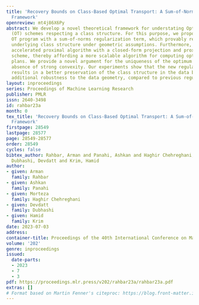 ```yaml
---
title: 'Recovery Bounds on Class-Based Optimal Transport: A Sum-of-Norms Regularization
  Framework'
openreview: mt4j86X6Py
abstract: We develop a novel theoretical framework for understating Optimal Transport
  (OT) schemes respecting a class structure. For this purpose, we propose a convex
  OT program with a sum-of-norms regularization term, which provably recovers the
  underlying class structure under geometric assumptions. Furthermore, we derive an
  accelerated proximal algorithm with a closed-form projection and proximal operator
  scheme, thereby affording a more scalable algorithm for computing optimal transport
  plans. We provide a novel argument for the uniqueness of the optimum even in the
  absence of strong convexity. Our experiments show that the new regularizer not only
  results in a better preservation of the class structure in the data but also yields
  additional robustness to the data geometry, compared to previous regularizers.
layout: inproceedings
series: Proceedings of Machine Learning Research
publisher: PMLR
issn: 2640-3498
id: rahbar23a
month: 0
tex_title: 'Recovery Bounds on Class-Based Optimal Transport: A Sum-of-Norms Regularization
  Framework'
firstpage: 28549
lastpage: 28577
page: 28549-28577
order: 28549
cycles: false
bibtex_author: Rahbar, Arman and Panahi, Ashkan and Haghir Chehreghani, Morteza and
  Dubhashi, Devdatt and Krim, Hamid
author:
- given: Arman
  family: Rahbar
- given: Ashkan
  family: Panahi
- given: Morteza
  family: Haghir Chehreghani
- given: Devdatt
  family: Dubhashi
- given: Hamid
  family: Krim
date: 2023-07-03
address: 
container-title: Proceedings of the 40th International Conference on Machine Learning
volume: '202'
genre: inproceedings
issued:
  date-parts:
  - 2023
  - 7
  - 3
pdf: https://proceedings.mlr.press/v202/rahbar23a/rahbar23a.pdf
extras: []
# Format based on Martin Fenner's citeproc: https://blog.front-matter.io/posts/citeproc-yaml-for-bibliographies/
---
```

